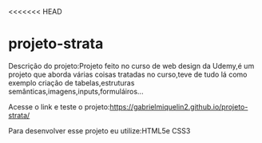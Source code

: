<<<<<<< HEAD
# projeto-strata
Descrição do projeto:Projeto feito no curso de web design da Udemy,é um projeto que aborda várias coisas tratadas no curso,teve de tudo lá como exemplo criação de tabelas,estruturas semânticas,imagens,inputs,formuláiros...

Acesse o link e teste o projeto:https://gabrielmiquelin2.github.io/projeto-strata/

Para desenvolver esse projeto eu utilize:HTML5e CSS3


